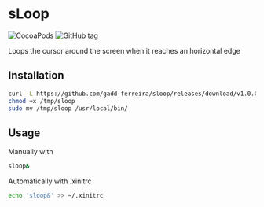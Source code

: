 # sLoop

![CocoaPods](https://img.shields.io/github/license/gadd-ferreira/sloop.svg?style=for-the-badge) ![GitHub tag](https://img.shields.io/github/tag/gadd-ferreira/sloop.svg?style=for-the-badge)

Loops the cursor around the screen when it reaches an horizontal edge


## Installation
```bash
curl -L https://github.com/gadd-ferreira/sloop/releases/download/v1.0.0/sloop-v1.0.0 -o /tmp/sloop
chmod +x /tmp/sloop
sudo mv /tmp/sloop /usr/local/bin/
```


## Usage



Manually with



```bash
sloop&
```



Automatically with .xinitrc
```bash
echo 'sloop&' >> ~/.xinitrc
```
